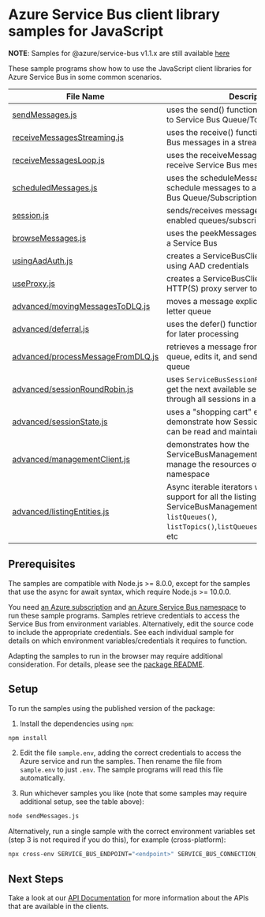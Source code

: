 # Azure Service Bus client library samples for JavaScript

**NOTE**: Samples for @azure/service-bus v1.1.x are still available [here](https://github.com/Azure/azure-sdk-for-js/blob/master/sdk/servicebus/service-bus/samples-v1)

These sample programs show how to use the JavaScript client libraries for Azure Service Bus in some common scenarios.

| **File Name**                                                       | **Description**                                                                                                                                                               |
| ------------------------------------------------------------------- | ----------------------------------------------------------------------------------------------------------------------------------------------------------------------------- |
| [sendMessages.js][sendmessages]                                     | uses the send() function to send messages to Service Bus Queue/Topic                                                                                                          |
| [receiveMessagesStreaming.js][receivemessagesstreaming]             | uses the receive() function to receive Service Bus messages in a stream                                                                                                       |
| [receiveMessagesLoop.js][receivemessagesloop]                       | uses the receiveMessages() function to receive Service Bus messages in a loop                                                                                                 |
| [scheduledMessages.js][scheduledmessages]                           | uses the scheduleMessage() function to schedule messages to appear on a Service Bus Queue/Subscription at a later time                                                        |
| [session.js][session]                                               | sends/receives messages to/from session enabled queues/subscriptions in Service Bus                                                                                           |
| [browseMessages.js][browsemessages]                                 | uses the peekMessages() function to browse a Service Bus                                                                                                                      |
| [usingAadAuth.js][usingaadauth]                                     | creates a ServiceBusClient that authenticates using AAD credentials                                                                                                           |
| [useProxy.js][useproxy]                                             | creates a ServiceBusClient that uses an HTTP(S) proxy server to make requests                                                                                                 |
| [advanced/movingMessagesToDLQ.js][advanced-movingmessagestodlq]     | moves a message explicitly to the dead-letter queue                                                                                                                           |
| [advanced/deferral.js][advanced-deferral]                           | uses the defer() function to defer a message for later processing                                                                                                             |
| [advanced/processMessageFromDLQ.js][advanced-processmessagefromdlq] | retrieves a message from a dead-letter queue, edits it, and sends it back to the main queue                                                                                   |
| [advanced/sessionRoundRobin.js][advanced-session-round-robin]       | uses `ServiceBusSessionReceiver`'s ability to get the next available session to round-robin through all sessions in a Queue/Subscription                                                |
| [advanced/sessionState.js][advanced-sessionstate]                   | uses a "shopping cart" example to demonstrate how SessionState information can be read and maintained in an application                                                       |
| [advanced/managementClient.js][advanced-management-client]          | demonstrates how the ServiceBusManagementClient can be used to manage the resources of a service bus namespace                                                                |
| [advanced/listingEntities.js][advanced-listing-entities]            | Async iterable iterators with pagination support for all the listing methods under ServiceBusManagementClient like `listQueues()`, `listTopics()`,`listQueuesRuntimeProperties()`, etc |

## Prerequisites

The samples are compatible with Node.js >= 8.0.0, except for the samples that use the async for await syntax, which require Node.js >= 10.0.0.

You need [an Azure subscription][freesub] and [an Azure Service Bus namespace][azsvcbus] to run these sample programs. Samples retrieve credentials to access the Service Bus from environment variables. Alternatively, edit the source code to include the appropriate credentials. See each individual sample for details on which environment variables/credentials it requires to function.

Adapting the samples to run in the browser may require additional consideration. For details, please see the [package README][package].

## Setup

To run the samples using the published version of the package:

1. Install the dependencies using `npm`:

```bash
npm install
```

2. Edit the file `sample.env`, adding the correct credentials to access the Azure service and run the samples. Then rename the file from `sample.env` to just `.env`. The sample programs will read this file automatically.

3. Run whichever samples you like (note that some samples may require additional setup, see the table above):

```bash
node sendMessages.js
```

Alternatively, run a single sample with the correct environment variables set (step 3 is not required if you do this), for example (cross-platform):

```bash
npx cross-env SERVICE_BUS_ENDPOINT="<endpoint>" SERVICE_BUS_CONNECTION_STRING="<connection string>" QUEUE_NAME="<queue name>" node dist/basic.js
```

## Next Steps

Take a look at our [API Documentation][apiref] for more information about the APIs that are available in the clients.

[interactivelogin]: https://github.com/Azure/azure-sdk-for-js/tree/master/sdk/servicebus/service-bus/samples/javascript/interactiveLogin.js
[scheduledmessages]: https://github.com/Azure/azure-sdk-for-js/tree/master/sdk/servicebus/service-bus/samples/javascript/scheduledMessages.js
[receivemessagesstreaming]: https://github.com/Azure/azure-sdk-for-js/tree/master/sdk/servicebus/service-bus/samples/javascript/receiveMessagesStreaming.js
[session]: https://github.com/Azure/azure-sdk-for-js/tree/master/sdk/servicebus/service-bus/samples/javascript/session.js
[browsemessages]: https://github.com/Azure/azure-sdk-for-js/tree/master/sdk/servicebus/service-bus/samples/javascript/browseMessages.js
[useproxy]: https://github.com/Azure/azure-sdk-for-js/tree/master/sdk/servicebus/service-bus/samples/javascript/useProxy.js
[receivemessagesloop]: https://github.com/Azure/azure-sdk-for-js/tree/master/sdk/servicebus/service-bus/samples/javascript/receiveMessagesLoop.js
[advanced-movingmessagestodlq]: https://github.com/Azure/azure-sdk-for-js/tree/master/sdk/servicebus/service-bus/samples/javascript/advanced/movingMessagesToDLQ.js
[advanced-deferral]: https://github.com/Azure/azure-sdk-for-js/tree/master/sdk/servicebus/service-bus/samples/javascript/advanced/deferral.js
[advanced-processmessagefromdlq]: https://github.com/Azure/azure-sdk-for-js/tree/master/sdk/servicebus/service-bus/samples/javascript/advanced/processMessageFromDLQ.js
[advanced-session-round-robin]: https://github.com/Azure/azure-sdk-for-js/tree/master/sdk/servicebus/service-bus/samples/javascript/advanced/sessionRoundRobin.js
[advanced-sessionstate]: https://github.com/Azure/azure-sdk-for-js/tree/master/sdk/servicebus/service-bus/samples/javascript/advanced/sessionState.js
[sendmessages]: https://github.com/Azure/azure-sdk-for-js/tree/master/sdk/servicebus/service-bus/samples/javascript/sendMessages.js
[serviceprincipallogin]: https://github.com/Azure/azure-sdk-for-js/tree/master/sdk/servicebus/service-bus/samples/javascript/servicePrincipalLogin.js
[advanced-management-client]: https://github.com/Azure/azure-sdk-for-js/tree/master/sdk/servicebus/service-bus/samples/javascript/advanced/managementClient.js
[advanced-listing-entities]: https://github.com/Azure/azure-sdk-for-js/tree/master/sdk/servicebus/service-bus/samples/javascript/advanced/listingEntities.js
[apiref]: https://docs.microsoft.com/javascript/api/@azure/service-bus
[azsvcbus]: https://docs.microsoft.com/azure/service-bus-messaging/service-bus-create-namespace-portal
[freesub]: https://azure.microsoft.com/free/
[package]: https://github.com/Azure/azure-sdk-for-js/tree/master/sdk/servicebus/service-bus/README.md
[usingaadauth]: https://github.com/Azure/azure-sdk-for-js/blob/master/sdk/servicebus/service-bus/samples/javascript/usingAadAuth.js
